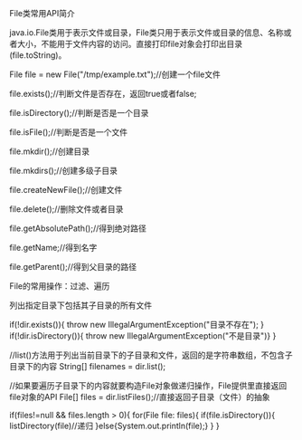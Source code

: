 File类常用API简介

java.io.File类用于表示文件或目录，File类只用于表示文件或目录的信息、名称或者大小，不能用于文件内容的访问。直接打印file对象会打印出目录(file.toString)。

File file = new File("/tmp/example.txt");//创建一个file文件

file.exists();//判断文件是否存在，返回true或者false;

file.isDirectory();//判断是否是一个目录

file.isFile();//判断是否是一个文件

file.mkdir();//创建目录

file.mkdirs();//创建多级子目录

file.createNewFile();//创建文件

file.delete();//删除文件或者目录

file.getAbsolutePath();//得到绝对路径 

file.getName;//得到名字

file.getParent();//得到父目录的路径

File的常用操作：过滤、遍历

列出指定目录下包括其子目录的所有文件

if(!dir.exists()){
	throw new IllegalArgumentException("目录不存在");
}
if(!dir.isDirectory()){
	throw new IllegalArgumentException("不是目录")}
}

//list()方法用于列出当前目录下的子目录和文件，返回的是字符串数组，不包含子目录下的内容
String[] filenames = dir.list();

//如果要遍历子目录下的内容就要构造File对象做递归操作，File提供里直接返回file对象的API
File[] files = dir.listFiles();//直接返回子目录（文件）的抽象

if(files!=null && files.length > 0){
	for(File file: files){
		if(file.isDirectory()){
			listDirectory(file)//递归
		}else{System.out.println(file);}
	}
}

